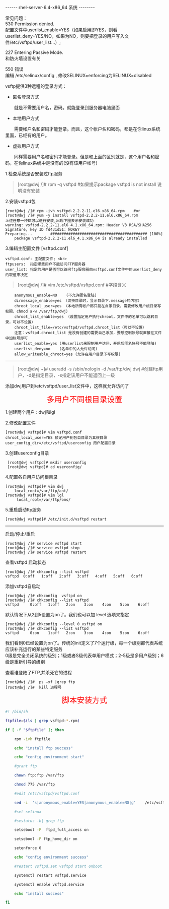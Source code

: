 ------ rhel-server-6.4-x86_64 系统 --------

常见问题：<br>
530 Permission denied.  <br>
配置文件中userlist_enable=YES（如果启用即YES，则看userlist_deny=YES/NO，如果为NO，则要把登录的用户写入文件/etc/vsftpd/user_list...）;

227 Entering Passive Mode.  <br>
和防火墙设置有关

550 错误 <br>
编辑 /etc/selinux/config , 修改SELINUX=enforcing为SELINUX=disabled

vsftp提供3种远程的登录方式：

* 匿名登录方式

　　就是不需要用户名，密码。就能登录到服务器电脑里面

* 本地用户方式

　　需要帐户名和密码才能登录。而且，这个帐户名和密码，都是在你linux系统里面，已经有的用户。

* 虚拟用户方式

　　同样需要用户名和密码才能登录。但是和上面的区别就是，这个用户名和密码，在你linux系统中是没有的(没有该用户帐号)

1.检查系统是否安装过ftp服务
>[root@dwj /]# rpm -q vsftpd  #如果提示package vsftpd is not install 说明没有安装

2.安装vsftpd包

    [root@dwj /]# rpm -ivh vsftpd-2.2.2-11.el6.x86_64.rpm    #or
    [root@dwj /]# yum -y install vsftpd-2.2.2-11.el6.x86_64.rpm
    上述任意一种都可以进行安装,出现下图表示安装成功
    warning: vsftpd-2.2.2-11.el6_4.1.x86_64.rpm: Header V3 RSA/SHA256 Signature, key ID fd431d51: NOKEY
    Preparing...        ########################################### [100%]
    	package vsftpd-2.2.2-11.el6_4.1.x86_64 is already installed

3.编辑主配置文件 [vsftpd.conf]

    vsftpd.conf: 主配置文件; <br>
    ftpusers:  指定哪些用户不能访问FTP服务器
    user_list: 指定的用户是否可以访问ftp服务器由vsftpd.conf文件中的userlist_deny的取值来决定

>[root@dwj /]# vim /etc/vsftpd/vsftpd.conf   #字段含义
```
    anonymous_enable=NO    (不允许匿名登陆)
    dirmessage_enable=yes （切换目录时，显示目录下.message的内容）
    chroot_local_user=yes （本地所有帐户都只能在自家目录，需要修改用户根目录写权限，chmod a-w /var/ftp/dwj）
    chroot_list_enable=yes （设置指定用户执行chroot，文件中的名单可以跳转目录，可以不设置）
    chroot_list_file=/etc/vsftpd/vsftpd.chroot_list（可以不设置）
    注意：vsftpd.chroot_list 是没有创建的需要自己添加，要想控制帐号就直接在文件中加帐号即可
    userlist_enable=yes (用userlist来限制用户访问，开启后匿名帐号不能登陆)
    userlist_deny=no    (名单中的人允许访问)
    allow_writeable_chroot=yes (允许在用户目录下写权限)
```
--------------------------------------------------------------------------------
>[root@dwj ~]# useradd -s /sbin/nologin -d /var/ftp/dwj dwj   #创建ftp用户，-d是指定目录，-s指定该用户不能返回上一级

添加dwj用户到/etc/vsftpd/user_list文件中，这样就允许访问了

<font color=#FF0000 size=5> <p align="center">多用户不同根目录设置</p></font>

1.创建两个用户 : dwj和lgl

2.修改配置文件

    [root@dwj vsftpd]# vim vsftpd.conf
    chroot_local_user=YES 锁定用户到各自目录为其根目录
    user_config_dir=/etc/vsftpd/userconfig 用户配置目录

3.创建userconfig目录

     [root@dwj vsftpd]# mkdir userconfig
     [root@dwj vsftpd]# cd userconfig/

4.配置各自用户访问根目录

    [root@dwj vsftpd]# vim dwj
        local_root=/var/ftp/ant/
    [root@dwj vsftpd]# vim lgl
         local_root=/var/ftp/oms/

5.重启启动ftp服务

    [root@dwj vsftpd]# /etc/init.d/vsftpd restart

--------------------------------------------------------------------------------

启动/停止/重启

    [root@dwj /]# service vsftpd start
    [root@dwj /]# service vsftpd stop
    [root@dwj /]# service vsftpd restart

查看vsftpd 启动状态

    [root@dwj /]# chkconfig --list vsftpd
    vsftpd  0:off   1:off   2:off   3:off   4:off   5:off   6:off

添加vsftpd自启动

    [root@dwj /]# chkconfig  vsftpd on
    [root@dwj /]# chkconfig --list vsftpd
    vsftpd     0:off   1:off   2:on    3:on    4:on    5:on    6:off

默认情况下从2到5设置为on了。我们也可以加 level 选项来指定

    [root@dwj /]# chkconfig --level 0 vsftpd on
    [root@dwj /]# chkconfig --list vsftpd   
    vsftpd     0:on    1:off   2:on    3:on    4:on    5:on    6:off

我们看到0已经设置为on了。传统的init定义了7个运行级，每一个级别都代表系统应该补充运行的某些特定服务  <br>
0级是完全关闭系统的级别；1级或者S级代表单用户模式；2-5级是多用户级别；6级是重新引导的级别

查看谁登陆了FTP,并杀死它的进程

    [root@dwj /]#  ps –xf |grep ftp
    [root@dwj /]#  kill 进程号

<font color=#FF0000 size=5> <p align="center">脚本安装方式</p></font>
```bash
#! /bin/sh

ftpfile=$(ls | grep vsftpd-*.rpm)

if [ -f "$ftpfile" ]; then

    rpm -ivh ftpfile

    echo "install ftp success"

    echo "config environment start"

	#grant ftp

	chown ftp:ftp /var/ftp  

	chmod 775 /var/ftp

	#edit /etc/vsftpd/vsftpd.conf

	sed -i  's|anonymous_enable=YES|anonymous_enable=NO|g'    /etc/vsftpd/vsftpd.conf

	#set selinux

	#sestatus -b| grep ftp

	setsebool -P  ftpd_full_access on

	setsebool -P ftp_home_dir on

	setenforce 0

    echo "config environment success"

	#restart vsftpd,set vsftpd start onboot

	systemctl restart vsftpd.service

	systemctl enable vsftpd.service

    echo "install success"

fi
```
